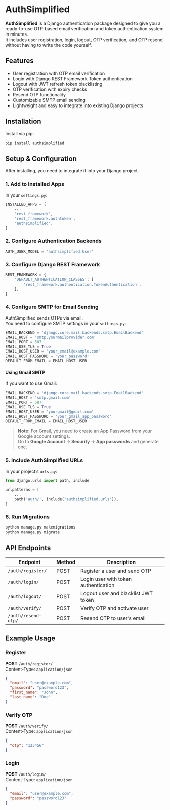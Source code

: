 # AuthSimplified

**AuthSimplified** is a Django authentication package designed to give you a ready-to-use OTP-based email verification and token authentication system in minutes.  
It includes user registration, login, logout, OTP verification, and OTP resend without having to write the code yourself.

## Features

- User registration with OTP email verification
- Login with Django REST Framework Token authentication
- Logout with JWT refresh token blacklisting
- OTP verification with expiry checks
- Resend OTP functionality
- Customizable SMTP email sending
- Lightweight and easy to integrate into existing Django projects


## Installation

Install via pip:

```bash
pip install authsimplified
```


## Setup & Configuration

After installing, you need to integrate it into your Django project.

### 1. Add to Installed Apps

In your `settings.py`:

```python
INSTALLED_APPS = [
    ...
    'rest_framework',
    'rest_framework.authtoken',
    'authsimplified',
]
```

### 2. Configure Authentication Backends

```python
AUTH_USER_MODEL = 'authsimplified.User'
```

### 3. Configure Django REST Framework

```python
REST_FRAMEWORK = {
    'DEFAULT_AUTHENTICATION_CLASSES': [
        'rest_framework.authentication.TokenAuthentication',
    ],
}
```

### 4. Configure SMTP for Email Sending

AuthSimplified sends OTPs via email.  
You need to configure SMTP settings in your `settings.py`:

```python
EMAIL_BACKEND = 'django.core.mail.backends.smtp.EmailBackend'
EMAIL_HOST = 'smtp.yourmailprovider.com'
EMAIL_PORT = 587
EMAIL_USE_TLS = True
EMAIL_HOST_USER = 'your_email@example.com'
EMAIL_HOST_PASSWORD = 'your_password'
DEFAULT_FROM_EMAIL = EMAIL_HOST_USER
```

#### Using Gmail SMTP

If you want to use Gmail:

```python
EMAIL_BACKEND = 'django.core.mail.backends.smtp.EmailBackend'
EMAIL_HOST = 'smtp.gmail.com'
EMAIL_PORT = 587
EMAIL_USE_TLS = True
EMAIL_HOST_USER = 'yourgmail@gmail.com'
EMAIL_HOST_PASSWORD = 'your_gmail_app_password'
DEFAULT_FROM_EMAIL = EMAIL_HOST_USER
```

> **Note:** For Gmail, you need to create an App Password from your Google account settings.  
> Go to **Google Account → Security → App passwords** and generate one.

### 5. Include AuthSimplified URLs

In your project’s `urls.py`:

```python
from django.urls import path, include

urlpatterns = [
    ...
    path('auth/', include('authsimplified.urls')),
]
```

### 6. Run Migrations

```bash
python manage.py makemigrations
python manage.py migrate
```



## API Endpoints

| Endpoint             | Method | Description                        |
|----------------------|--------|------------------------------------|
| `/auth/register/`    | POST   | Register a user and send OTP       |
| `/auth/login/`       | POST   | Login user with token authentication|
| `/auth/logout/`      | POST   | Logout user and blacklist JWT token|
| `/auth/verify/`      | POST   | Verify OTP and activate user       |
| `/auth/resend-otp/`  | POST   | Resend OTP to user’s email         |


## Example Usage

### Register

**POST** `/auth/register/`  
Content-Type: `application/json`

```json
{
  "email": "user@example.com",
  "password": "password123",
  "first_name": "John",
  "last_name": "Doe"
}
```

### Verify OTP

**POST** `/auth/verify/`  
Content-Type: `application/json`

```json
{
  "otp": "123456"
}
```

### Login

**POST** `/auth/login/`  
Content-Type: `application/json`

```json
{
  "email": "user@example.com",
  "password": "password123"
}
```
